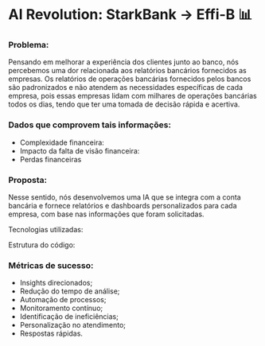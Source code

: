 # AI Revolution: StarkBank  -> Effi-B 📊

### Problema: 

Pensando em melhorar a experiência dos clientes junto ao banco, nós percebemos uma dor relacionada aos relatórios bancários fornecidos as empresas. 
Os relatórios de operações bancárias fornecidos pelos bancos são padronizados e não atendem as necessidades específicas de cada empresa, pois essas empresas lidam com
milhares de operações bancárias todos os dias, tendo que ter uma tomada de decisão rápida e acertiva. 


### Dados que comprovem tais informações:
- Complexidade financeira:
- Impacto da falta de visão financeira:
- Perdas financeiras

### Proposta:
Nesse sentido, nós desenvolvemos uma IA que se integra com a conta bancária e
fornece relatórios e dashboards personalizados para cada empresa, com base nas informações que foram solicitadas. 

Tecnologias utilizadas:


Estrutura do código:

### Métricas de sucesso:
* Insights direcionados;
* Redução do tempo de análise;
* Automação de processos;
* Monitoramento contínuo;
* Identificação de ineficiências;
* Personalização no atendimento;
* Respostas rápidas.
